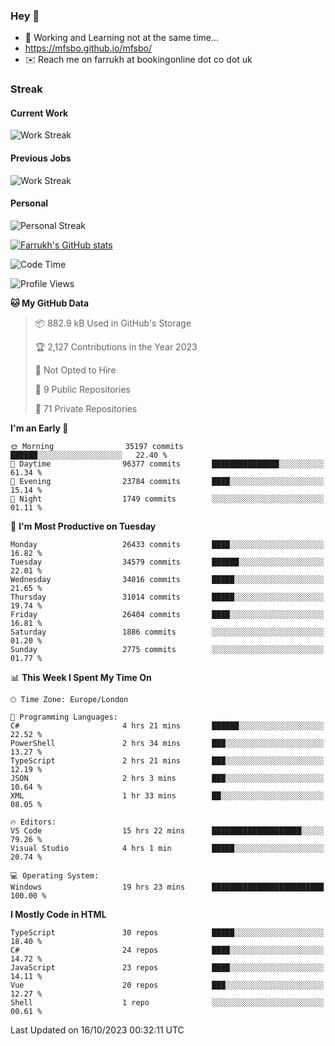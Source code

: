 ### Hey 👋

- 🏃 Working and Learning not at the same time...
- https://mfsbo.github.io/mfsbo/
- ✉️ Reach me on farrukh at bookingonline dot co dot uk

### Streak
#### Current Work
![Work Streak](https://streak-stats.demolab.com/?user=mfsbo)
#### Previous Jobs
![Work Streak](https://streak-stats.demolab.com/?user=farrukhcw)
#### Personal
![Personal Streak](https://streak-stats.demolab.com/?user=farrukhsubhani)

[![Farrukh's GitHub stats](https://github-readme-stats.vercel.app/api?username=mfsbo&hide=stars&count_private=true)](https://github.com/mfsbo/)

<!--START_SECTION:waka-->
![Code Time](http://img.shields.io/badge/Code%20Time-542%20hrs%2040%20mins-blue)

![Profile Views](http://img.shields.io/badge/Profile%20Views-2-blue)

**🐱 My GitHub Data** 

> 📦 882.9 kB Used in GitHub's Storage 
 > 
> 🏆 2,127 Contributions in the Year 2023
 > 
> 🚫 Not Opted to Hire
 > 
> 📜 9 Public Repositories 
 > 
> 🔑 71 Private Repositories 
 > 
**I'm an Early 🐤** 

```text
🌞 Morning                35197 commits       ██████░░░░░░░░░░░░░░░░░░░   22.40 % 
🌆 Daytime                96377 commits       ███████████████░░░░░░░░░░   61.34 % 
🌃 Evening                23784 commits       ████░░░░░░░░░░░░░░░░░░░░░   15.14 % 
🌙 Night                  1749 commits        ░░░░░░░░░░░░░░░░░░░░░░░░░   01.11 % 
```
📅 **I'm Most Productive on Tuesday** 

```text
Monday                   26433 commits       ████░░░░░░░░░░░░░░░░░░░░░   16.82 % 
Tuesday                  34579 commits       ██████░░░░░░░░░░░░░░░░░░░   22.01 % 
Wednesday                34016 commits       █████░░░░░░░░░░░░░░░░░░░░   21.65 % 
Thursday                 31014 commits       █████░░░░░░░░░░░░░░░░░░░░   19.74 % 
Friday                   26404 commits       ████░░░░░░░░░░░░░░░░░░░░░   16.81 % 
Saturday                 1886 commits        ░░░░░░░░░░░░░░░░░░░░░░░░░   01.20 % 
Sunday                   2775 commits        ░░░░░░░░░░░░░░░░░░░░░░░░░   01.77 % 
```


📊 **This Week I Spent My Time On** 

```text
🕑︎ Time Zone: Europe/London

💬 Programming Languages: 
C#                       4 hrs 21 mins       ██████░░░░░░░░░░░░░░░░░░░   22.52 % 
PowerShell               2 hrs 34 mins       ███░░░░░░░░░░░░░░░░░░░░░░   13.27 % 
TypeScript               2 hrs 21 mins       ███░░░░░░░░░░░░░░░░░░░░░░   12.19 % 
JSON                     2 hrs 3 mins        ███░░░░░░░░░░░░░░░░░░░░░░   10.64 % 
XML                      1 hr 33 mins        ██░░░░░░░░░░░░░░░░░░░░░░░   08.05 % 

🔥 Editors: 
VS Code                  15 hrs 22 mins      ████████████████████░░░░░   79.26 % 
Visual Studio            4 hrs 1 min         █████░░░░░░░░░░░░░░░░░░░░   20.74 % 

💻 Operating System: 
Windows                  19 hrs 23 mins      █████████████████████████   100.00 % 
```

**I Mostly Code in HTML** 

```text
TypeScript               30 repos            █████░░░░░░░░░░░░░░░░░░░░   18.40 % 
C#                       24 repos            ████░░░░░░░░░░░░░░░░░░░░░   14.72 % 
JavaScript               23 repos            ████░░░░░░░░░░░░░░░░░░░░░   14.11 % 
Vue                      20 repos            ███░░░░░░░░░░░░░░░░░░░░░░   12.27 % 
Shell                    1 repo              ░░░░░░░░░░░░░░░░░░░░░░░░░   00.61 % 
```




 Last Updated on 16/10/2023 00:32:11 UTC
<!--END_SECTION:waka-->
<!--
**mfsbo/mfsbo** is a ✨ _special_ ✨ repository because its `README.md` (this file) appears on your GitHub profile.

Here are some ideas to get you started:

- 🔭 I’m currently working on ...
- 🌱 I’m currently learning ...
- 👯 I’m looking to collaborate on ...
- 🤔 I’m looking for help with ...
- 💬 Ask me about ...
- 📫 How to reach me: ...
- 😄 Pronouns: ...
- ⚡ Fun fact: ...
-->
